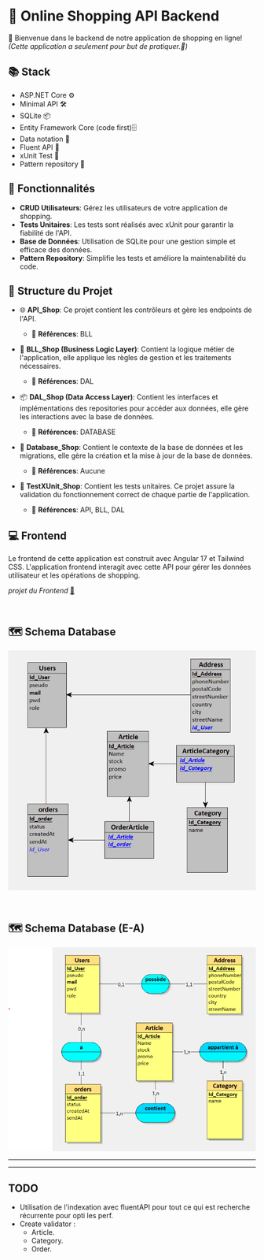 # 🛒 Online Shopping API Backend

👋 Bienvenue dans le backend de notre application de shopping en ligne!   
*(Cette application a seulement pour but de pratiquer.👀)*

## 📚 Stack
- ASP.NET Core ⚙️
- Minimal API 🛠️
- SQLite 📦
- Entity Framework Core (code first)🗄️
- Data notation 🔑
- Fluent API 🔐
- xUnit Test 🧪
- Pattern repository 📁

## 🚀 Fonctionnalités

- **CRUD Utilisateurs**: Gérez les utilisateurs de votre application de shopping.
- **Tests Unitaires**: Les tests sont réalisés avec xUnit pour garantir la fiabilité de l'API.
- **Base de Données**: Utilisation de SQLite pour une gestion simple et efficace des données.
- **Pattern Repository**: Simplifie les tests et améliore la maintenabilité du code.

## 📂 Structure du Projet

- 🌐 **API_Shop**: Ce projet contient les contrôleurs et gère les endpoints de l'API.
    - 🔗 **Références**: BLL <br>  

- 🧠 **BLL_Shop (Business Logic Layer)**: Contient la logique métier de l'application, elle applique les règles de gestion et les traitements nécessaires.
   - 🔗 **Références**: DAL <br>  

- 📦 **DAL_Shop (Data Access Layer)**: Contient les interfaces et implémentations des repositories pour accéder aux données, elle gère les interactions avec la base de données.
   - 🔗 **Références**: DATABASE <br>  
 
- 💾 **Database_Shop**: Contient le contexte de la base de données et les migrations, elle gère la création et la mise à jour de la base de données.
   - 🔗 **Références**: Aucune <br>  

- 🧪 **TestXUnit_Shop**: Contient les tests unitaires. Ce projet assure la validation du fonctionnement correct de chaque partie de l'application.
   - 🔗 **Références**: API, BLL, DAL


## 💻 Frontend
Le frontend de cette application est construit avec Angular 17 et Tailwind CSS. L'application frontend interagit avec cette API pour gérer les données utilisateur et les opérations de shopping.

*projet du Frontend*
[🔎](https://github.com/8b477/front-shop-template)

<br> 

## 🗺️ Schema Database

![Ceci est un exemple d’image](https://github.com/8b477/back-shop-template/blob/master/Schema/schema_DB.png)

<br>  

## 🗺️ Schema Database (E-A)  

![Ceci est un exemple d’image](https://github.com/8b477/back-shop-template/blob/master/Schema/schema_DB_EA.png)


------------------- 

------------------- 


## TODO
 
- Utilisation de l'indexation avec fluentAPI pour tout ce qui est recherche récurrente pour opti les perf.
- Create validator :
  - Article. 
  - Category.
  - Order.

